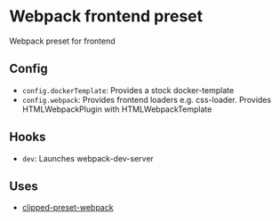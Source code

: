 # Webpack frontend preset

Webpack preset for frontend

## Config

- `config.dockerTemplate`: Provides a stock docker-template
- `config.webpack`: Provides frontend loaders e.g. css-loader. Provides HTMLWebpackPlugin with HTMLWebpackTemplate

## Hooks
- `dev`: Launches webpack-dev-server

## Uses

- [clipped-preset-webpack](https://www.npmjs.com/package/clipped-preset-webpack)
